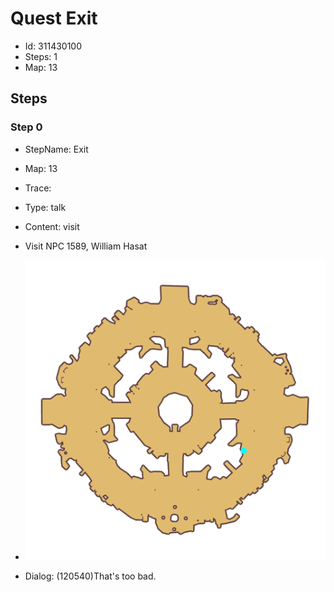 # Quest Exit

- Id: 311430100
- Steps: 1
- Map: 13

## Steps

### Step 0
- StepName:  Exit
- Map:  13
- Trace:  
- Type:  talk
- Content:  visit
- Visit NPC 1589, William Hasat

- ![images/311430100_0.png](images/311430100_0.png)
- Dialog: (120540)That's too bad.


